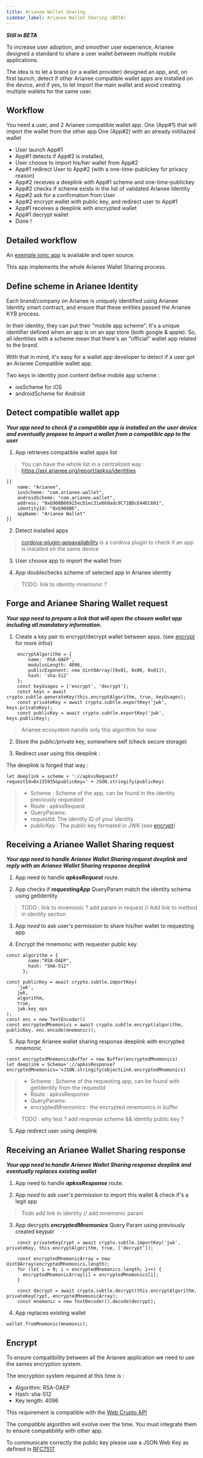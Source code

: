 ```yaml
---
title: Arianee Wallet Sharing
sidebar_label: Arianee Wallet Sharing (BETA)
---
```


***Still in BETA***

To increase user adoption, and smoother user experience, Arianee designed a standard to share a user wallet between multiple mobile applications.

The idea is to let a brand (or a wallet provider) designed an app, and, on first launch, detect if other Arianee compatible wallet apps are installed on the device, and if yes, to let import the main wallet and avoid creating multiple wallets for the same user.

## Workflow

You need a user, and 2 Arianee compatible wallet app.
One (App#1) that will import the wallet from the other app 
One (App#2) with an already initiliazed wallet  

* User launch App#1
* App#1 detects if App#2 is installed,  
* User choose to import his/her wallet from App#2
* App#1 redirect User to App#2 (with a one-time-publickey for privacy reason)
* App#2 receives a deeplink with App#1 scheme and one-time-publickey
* App#2 checks if scheme exists in the list of validated Arianee Identity
* App#2 ask for a confirmation from User
* App#2 encrypt wallet with public key, and redirect user to App#1
* App#1 receives a deeplink with encrypted wallet
* App#1 decrypt wallet 
* Done !

## Detailed workflow

An [exemple ionic app](https://github.com/Arianee/apkss-example/) is available and open source.

This app implements the whole Arianee Wallet Sharing process.


## Define scheme in Arianee Identity
Each brand/company on Arianee is uniquely identified using Arianee Identity smart contract, and ensure that these entities passed the Arianee KYB process.

In their identity, they can put their "mobile app scheme". It's a unique identifier defined when an app is on an app store (both google & apple).
So, all identities with a scheme mean that there's an "official" wallet app related to the brand.

With that in mind, it's easy for a wallet app developer to detect if a user got an Arianee Compatible wallet app.

Two keys in identity json content define mobile app scheme :
* iosScheme for iOS
* androidScheme for Android

## Detect compatible wallet app

***Your app need to check if a compatible app is installed on the user device and eventually propose to import a wallet from a compatible app to the user***

1. App retrieves compatible wallet apps list
>You can have the whole list in a centralized way : 
https://api.arianee.org/report/apkss/identities

```
[{
    name: "Arianee",
    iosScheme: "com.arianee.wallet",
    androidScheme: "com.arianee.wallet",
    address: "0xb908B66915ecD1ec31e669adc9C71BDcE44EC601",
    identityId: "0xb908B6",
    appName: "Arianee Wallet"
}]
```

2. Detect installed apps
> [cordova-plugin-appavailability](https://www.npmjs.com/package/cordova-plugin-appavailability) is a cordova plugin to check if an app is installed on the same device

3. User choose app to import the wallet from

4. App doublechecks scheme of selected app in Arianee identity  
>TODO: link to identity mnemonic ?


## Forge and Arianee Sharing Wallet request

***Your app need to prepare a link that will open the chosen wallet app including all mandatory information.***

1. Create a key pair to encrypt/decrypt wallet between apps. (see [encrypt](#encrypt) for more infos)


```
    encryptAlgorithm = {
        name: 'RSA-OAEP',
        modulusLength: 4096,
        publicExponent: new Uint8Array([0x01, 0x00, 0x01]),
        hash: 'sha-512'
    };
    const keyUsages = ['encrypt', 'decrypt'];
    const keys = await crypto.subtle.generateKey(this.encryptAlgorithm, true, keyUsages);
    const privateKey = await crypto.subtle.exportKey('jwk', keys.privateKey);
    const publicKey = await crypto.subtle.exportKey('jwk', keys.publicKey);
```

> Arianee ecosystem handle only this algorithm for now

2. Store the public/private key, somewhere self (check secure storage)

3. Redirect user using this deeplink :
 
The deeplink is forged that way :
 
```
let deeplink = scheme + '://apkssRequest?requestId=0x135935&publicKey=' + JSON.stringify(publicKey)
```
> * Scheme : Scheme of the app, can be found in the identity previously requested
> * Route : apkssRequest
> * QueryParams:
>  * requestId: The identity ID of your identity
>  * publicKey : The public key formated in JWK (see [encrypt](#encrypt)) 



## Receiving a Arianee Wallet Sharing request

***Your app need to handle Arianee Wallet Sharing request deeplink and reply with an Arianee Wallet Sharing response deeplink***

1. App need to handle ***apkssRequest*** route.

2. App checks if ***requestingApp*** QueryParam match the identity schema using getIdentity 
>TODO : link to mnemonic ? add param in request // Add link to method in identity section

3. App *need* to ask user's permission to share his/her wallet to requesting app

4. Encrypt the mnemonic with requester public key

```
const algorithm = {
        name:"RSA-OAEP",
        hash: "SHA-512"
      };

const publicKey = await crypto.subtle.importKey(
    'jwk',
    jwk,
    algorithm,
    true,
    jwk.key_ops
);
const enc = new TextEncoder()
const encryptedMnemonics = await crypto.subtle.encrypt(algorithm, publicKey, enc.encode(mnemonic));
```

5. App forge Arianee wallet sharing response deeplink with encrypted mnemonic

```
const encryptedMnemonicsBuffer = new Buffer(encryptedMnemonics)
let deeplink = Schema+'://apkssResponse?encryptedMnemonics='+JSON.stringify(objectLink.encryptedMnemonics)
```
> * Scheme : Scheme of the requesting app, can be found with getIdentity from the requestId 
> * Route : apkssResponse
> * QueryParams:
>  * encryptedMnemonics : the encrypted mnemonics in buffer

>TODO : why test ? add response scheme && identity public key ?


5. App redirect user using deeplink


## Receiving an Arianee Wallet Sharing response

***Your app need to handle Arianee Wallet Sharing response deeplink and eventually replaces existing wallet***

1. App need to handle ***apkssResponse*** route.

2. App *need* to ask user's permission to import this wallet & check if's a legit app 
> Todo add link to identity // add mnemonic param

3. App decrypts ***encryptedMnemonics*** Query Param using previously created keypair
```    
    const privateKeyCrypt = await crypto.subtle.importKey('jwk', privateKey, this.encryptAlgorithm, true, ['decrypt']);

    const encryptedMnemonicArray = new Uint8Array(encryptedMnemonics.length);
    for (let i = 0; i < encryptedMnemonics.length; i++) {
      encryptedMnemonicArray[i] = encryptedMnemonics[i];
    }

    const decrypt = await crypto.subtle.decrypt(this.encryptAlgorithm, privateKeyCrypt, encryptedMnemonicArray);
    const mnemonic = new TextDecoder().decode(decrypt);
```

4. App replaces existing wallet
```
wallet.fromMnemonic(mnemonic);
```
 
## Encrypt <a id="encrypt"></a> 

To ensure compatibility between all the Arianee application we need to use the sames encryption system.

The encryption system required at this time is :
* Algorithm: RSA-OAEP
* Hash: sha-512
* Key length: 4096

This requirement is compatible with the [Web Crupto API](https://developer.mozilla.org/en-US/docs/Web/API/Web_Crypto_API)

The compatible algorithm will evolve over the time. You must integrate them to ensure compatibility with other app.

To communicate correctly the public key please use a JSON Web Key as defined in [RFC7517](https://tools.ietf.org/html/rfc7517)

